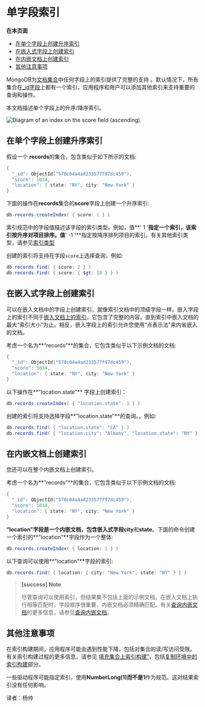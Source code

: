 # 单字段索引

**在本页面**

- [在单个字段上创建升序索引](#升序)
- [在嵌入式字段上创建索引](#字段)
- [在内嵌文档上创建索引](#文档)
- [其他注意事项](#注意)

MongoDB为[文档](https://docs.mongodb.com/manual/reference/glossary/#term-document)[集合](https://docs.mongodb.com/manual/reference/glossary/#term-collection)中任何字段上的索引提供了完整的支持 。默认情况下，所有集合在[_id字段](https://docs.mongodb.com/manual/indexes/#index-type-id)上都有一个索引，应用程序和用户可以添加其他索引来支持重要的查询和操作。

本文档描述单个字段上的升序/降序索引。

![Diagram of an index on the ``score`` field (ascending).](https://docs.mongodb.com/manual/_images/index-ascending.bakedsvg.svg)

## <span id="升序">在单个字段上创建升序索引</span>

假设一个 **records**的集合，包含类似于如下所示的文档:

```powershell
{
  "_id": ObjectId("570c04a4ad233577f97dc459"),
  "score": 1034,
  "location": { state: "NY", city: "New York" }
}
```

下面的操作在**records**集合的**score**字段上创建一个升序索引:

```powershell
db.records.createIndex( { score: 1 } )
```

索引规范中的字段值描述该字段的索引类型。例如，值**' 1 '**指定一个索引，该索引按升序对项目排序。值**' -1 '**指定按降序排列项目的索引。有关其他索引类型，请参见[索引类型](https://docs.mongodb.com/manual/indexes/#index-types)

创建的索引将支持在字段`score`上选择查询，例如:

```powershell
db.records.find( { score: 2 } )
db.records.find( { score: { $gt: 10 } } )
```

## <span id="字段">在嵌入式字段上创建索引</span>

可以在嵌入文档中的字段上创建索引，就像索引文档中的顶级字段一样。嵌入字段上的索引不同于[嵌入文档上的索引](https://docs.mongodb.com/manual/core/index-single/#index-embeddeddocuments)，它包含了完整的内容，直到索引中嵌入文档的最大“索引大小”为止。相反，嵌入字段上的索引允许您使用“点表示法”来内省嵌入的文档。

考虑一个名为**“records”**的集合，它包含类似于以下示例文档的文档:

```powershell
{
  "_id": ObjectId("570c04a4ad233577f97dc459"),
  "score": 1034,
  "location": { state: "NY", city: "New York" }
}
```

以下操作在**"location.state"** 字段上创建索引：

```powershell
db.records.createIndex( { "location.state": 1 } )
```

创建的索引将支持选择字段**"location.state"**的查询。，例如:

```powershell
db.records.find( { "location.state": "CA" } )
db.records.find( { "location.city": "Albany", "location.state": "NY" } )
```

## <span id="文档">在内嵌文档上创建索引</span>

您还可以在整个内嵌文档上创建索引。

考虑一个名为**“records”**的集合，它包含类似于以下示例文档的文档:

```powershell
{
  "_id": ObjectId("570c04a4ad233577f97dc459"),
  "score": 1034,
  "location": { state: "NY", city: "New York" }
}
```

**“location”**字段是一个内嵌文档，包含嵌入式字段**city**和**state**。下面的命令创建一个索引的**"location"**字段作为一个整体:

```powershell
db.records.createIndex( { location: 1 } )
```

以下查询可以使用**"location"**字段的索引:

```powershell
db.records.find( { location: { city: "New York", state: "NY" } } )
```

> **[success] Note**
>
> 尽管查询可以使用索引，但结果集不包括上面的示例文档。在嵌入文档上执行相等匹配时，字段顺序很重要，内嵌文档必须精确匹配。有关[查询内嵌文档](https://docs.mongodb.com/manual/reference/method/db.collection.find/#query-embedded-documents)的更多信息，请参见[查询内嵌文档](https://docs.mongodb.com/manual/reference/method/db.collection.find/#query-embedded-documents)。

## <span id="注意">其他注意事项</span>

在索引构建期间，应用程序可能会遇到性能下降，包括对集合的读/写访问受限。有关索引构建过程的更多信息，请参见 [填充集合上索引构建”](https://docs.mongodb.com/manual/core/index-creation/#index-operations-replicated-build)，包括[复制环境中的索引构建](https://docs.mongodb.com/manual/core/index-creation/#index-operations-replicated-build)部分。

一些驱动程序可能指定索引，使用**NumberLong(1)**而不是**1**作为规范。这对结果索引没有任何影响。



译者：杨帅